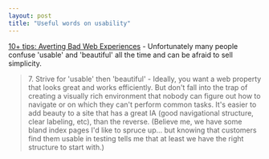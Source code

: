 ```yaml
---
layout: post
title: "Useful words on usability"
---
```




<p><a href="http://blogs.sun.com/roller/page/MartinHardee/20040805">10+ tips: Averting Bad Web Experiences</a> - Unfortunately many people confuse 'usable' and 'beautiful' all the time and can be afraid to sell simplicity.</p>

<blockquote>7. Strive for 'usable' then 'beautiful' - Ideally, you want a web property that looks great and works efficiently. But don't fall into the trap of creating a visually rich environment that nobody can figure out how to navigate or on which they can't perform common tasks. It's easier to add beauty to a site that has a great IA (good navigational structure, clear labeling, etc), than the reverse. (Believe me, we have some bland index pages I'd like to spruce up... but knowing that customers find them usable in testing tells me that at least we have the right structure to start with.) </blockquote>



